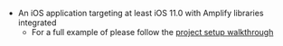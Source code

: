 * An iOS application targeting at least iOS 11.0 with Amplify libraries integrated
    * For a full example of please follow the [project setup walkthrough](~/lib/project-setup/create-application.md)

